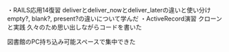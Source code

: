 ・RAILS応用14復習
deliverとdeliver_nowとdeliver_laterの違いと使い分け
empty?, blank?, present?の違いについて学んだ
・ActiveRecord演習
クローンと実践
久々のため思い出しながらコードを書いた

図書館のPC持ち込み可能スペースで集中できた